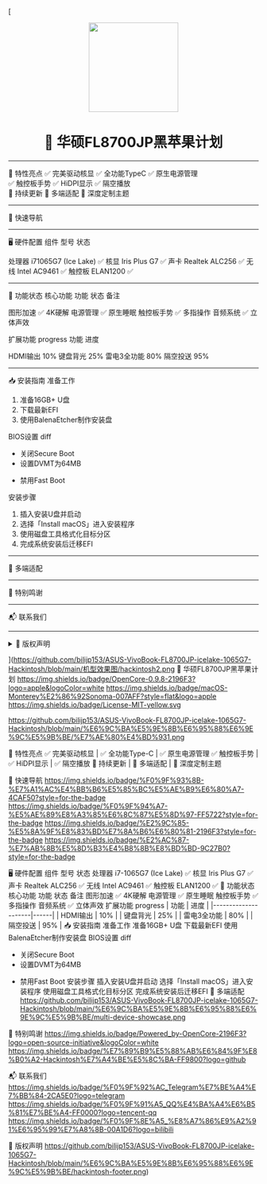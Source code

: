 [<div align="center">
  <img width="180" src="https://github.com/bilijp153/ASUS-VivoBook-FL8700JP-icelake-1065G7-Hackintosh/blob/main/机型效果图/hackintosh2.png">
  <h1>🌟 华硕FL8700JP黑苹果计划</h1>
  



  

</div>

---

 🌈 特性亮点
✅ 完美驱动核显  ✅ 全功能TypeC  ✅ 原生电源管理  
✅ 触控板手势  ✅ HiDPI显示  ✅ 隔空播放  
🔧 持续更新  📱 多端适配  🎨 深度定制主题

---

 🚀 快速导航





---

 🖥️ 硬件配置
 组件  型号  状态 

 处理器  i71065G7 (Ice Lake)  ✅ 
 核显  Iris Plus G7  ✅ 
 声卡  Realtek ALC256  ✅ 
 无线  Intel AC9461  ✅ 
 触控板  ELAN1200  ✅ 

---

 🎯 功能状态
 核心功能
 功能  状态  备注 

 图形加速  ✅  4K硬解 
 电源管理  ✅  原生睡眠 
 触控板手势  ✅  多指操作 
 音频系统  ✅  立体声效 

 扩展功能
progress
 功能  进度 

 HDMI输出  10% 
 键盘背光  25% 
 雷电3全功能  80% 
 隔空投送  95% 

---

 📥 安装指南
 准备工作
1. 准备16GB+ U盘
2. 下载最新EFI
3. 使用BalenaEtcher制作安装盘

 BIOS设置
diff
+ 关闭Secure Boot
+ 设置DVMT为64MB
- 禁用Fast Boot

 安装步骤
1. 插入安装U盘并启动
2. 选择「Install macOS」进入安装程序
3. 使用磁盘工具格式化目标分区
4. 完成系统安装后迁移EFI

---

 📱 多端适配


---

 🌟 特别鸣谢



---

 📬 联系我们




---

<details>
<summary>📜 版权声明</summary>

© 2021-2024 Aurora极光  
本项目遵循MIT开源协议，禁止商业用途。完整声明见LICENSE文件。
</details>

](https://github.com/bilijp153/ASUS-VivoBook-FL8700JP-icelake-1065G7-Hackintosh/blob/main/机型效果图/hackintosh2.png
🌟 华硕FL8700JP黑苹果计划
https://img.shields.io/badge/OpenCore-0.9.8-2196F3?logo=apple&logoColor=white
https://img.shields.io/badge/macOS-Monterey%E2%86%92Sonoma-007AFF?style=flat&logo=apple
https://img.shields.io/badge/License-MIT-yellow.svg

https://github.com/bilijp153/ASUS-VivoBook-FL8700JP-icelake-1065G7-Hackintosh/blob/main/%E6%9C%BA%E5%9E%8B%E6%95%88%E6%9E%9C%E5%9B%BE/%E7%AE%80%E4%BD%931.png

🌈 特性亮点
✅ 完美驱动核显 | ✅ 全功能Type-C | ✅ 原生电源管理
✅ 触控板手势 | ✅ HiDPI显示 | ✅ 隔空播放
🔧 持续更新 | 📱 多端适配 | 🎨 深度定制主题

🚀 快速导航
https://img.shields.io/badge/%F0%9F%93%8B-%E7%A1%AC%E4%BB%B6%E5%85%BC%E5%AE%B9%E6%80%A7-4CAF50?style=for-the-badge
https://img.shields.io/badge/%F0%9F%94%A7-%E5%AE%89%E8%A3%85%E6%8C%87%E5%8D%97-FF5722?style=for-the-badge
https://img.shields.io/badge/%E2%9C%85-%E5%8A%9F%E8%83%BD%E7%8A%B6%E6%80%81-2196F3?style=for-the-badge
https://img.shields.io/badge/%E2%AC%87-%E7%AB%8B%E5%8D%B3%E4%B8%8B%E8%BD%BD-9C27B0?style=for-the-badge

🖥️ 硬件配置
组件	型号	状态
​处理器​	i7-1065G7 (Ice Lake)	✅
​核显​	Iris Plus G7	✅
​声卡​	Realtek ALC256	✅
​无线​	Intel AC9461	✅
​触控板​	ELAN1200	✅
🎯 功能状态
核心功能
功能	状态	备注
图形加速	✅	4K硬解
电源管理	✅	原生睡眠
触控板手势	✅	多指操作
音频系统	✅	立体声效
扩展功能
progress
| 功能                | 进度 |
|---------------------|------|
| HDMI输出           | 10%  |
| 键盘背光           | 25%  |
| 雷电3全功能        | 80%  |
| 隔空投送           | 95%  |
📥 安装指南
准备工作
准备16GB+ U盘
下载最新EFI
使用BalenaEtcher制作安装盘
BIOS设置
diff
+ 关闭Secure Boot
+ 设置DVMT为64MB
- 禁用Fast Boot
安装步骤
插入安装U盘并启动
选择「Install macOS」进入安装程序
使用磁盘工具格式化目标分区
完成系统安装后迁移EFI
📱 多端适配
https://github.com/bilijp153/ASUS-VivoBook-FL8700JP-icelake-1065G7-Hackintosh/blob/main/%E6%9C%BA%E5%9E%8B%E6%95%88%E6%9E%9C%E5%9B%BE/multi-device-showcase.png

🌟 特别鸣谢
https://img.shields.io/badge/Powered_by-OpenCore-2196F3?logo=open-source-initiative&logoColor=white
https://img.shields.io/badge/%E7%89%B9%E5%88%AB%E6%84%9F%E8%B0%A2-Hackintosh%E7%A4%BE%E5%8C%BA-FF9800?logo=github

📬 联系我们
https://img.shields.io/badge/%F0%9F%92%AC_Telegram%E7%BE%A4%E7%BB%84-2CA5E0?logo=telegram
https://img.shields.io/badge/%F0%9F%91%A5_QQ%E4%BA%A4%E6%B5%81%E7%BE%A4-FF0000?logo=tencent-qq
https://img.shields.io/badge/%F0%9F%8E%A5_%E8%A7%86%E9%A2%91%E6%95%99%E7%A8%8B-00A1D6?logo=bilibili

📜 版权声明
https://github.com/bilijp153/ASUS-VivoBook-FL8700JP-icelake-1065G7-Hackintosh/blob/main/%E6%9C%BA%E5%9E%8B%E6%95%88%E6%9E%9C%E5%9B%BE/hackintosh-footer.png)
